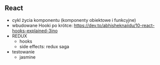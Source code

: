 ## React

- cykl życia komponentu (komponenty obiektowe i funkcyjne)
- wbudowane Hooki po krótce: https://dev.to/abhisheknaiidu/10-react-hooks-explained-3ino 
- REDUX 
  - hooks
  - side effects: redux saga 
- testowanie
  - jasmine
